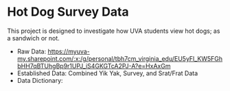 # Hot Dog Survey Data

This project is designed to investigate how UVA students view hot dogs; as a sandwich or not.

* Raw Data: https://myuva-my.sharepoint.com/:x:/g/personal/tbh7cm_virginia_edu/EU5yFl_KW5FGhbHH7qBTUhgBp9r1UPJ_iS4GKGTcA2PJ-A?e=HxAxGm
* Established Data: Combined Yik Yak, Survey, and Srat/Frat Data
* Data Dictionary:



